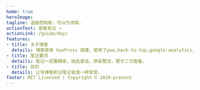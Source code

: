 ```yaml
---
home: true
heroImage: 
tagline: 温故而知新，可以为师矣。
actionText: 查看笔记 →
actionLink: /guide/day/
features:
- title: 关于博客
  details: 博客使用 VuePress 搭建，使用了pwa,back-to-top,google-analytics,vuepress-plugin-auto-sidebar,last-updated,medium-zoom插件，使用了Travis ci做持续集成。
- title: 笔记要求
  details: 笔记一定要精炼，抛去废话，排版整洁，便于二次查看。
- title: 目的
  details: 让写博客和记笔记变成一种享受。
footer: MIT Licensed | Copyright © 2020-present
---
```

